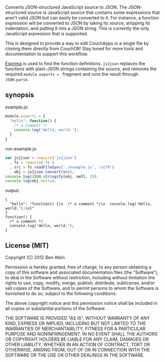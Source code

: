 Converts JSON-structured JavaScript source to JSON. The JSON-structured
source is JavaScript source that contains some expressions that aren't
valid JSON but can easily be converted to it. For instance, a function
expression will be converted to JSON by taking its source, stripping its
indentation, and putting it into a JSON string. This is currently the
only JavaScript expression that is supported.

This is designed to provide a way to edit CouchApps in a single file by
cloning them directly from CouchDB! Stay tuned for more tools and
documentation to support this workflow.

[Esprima][esprima] is used to find the function definitions. `js2json`
replaces the functions with plain-JSON strings containing the source, 
and removes the required `module.exports = ` fragment and runs the
result through `JSON.parse`.

## synopsis

example.js:

``` javascript
module.exports = {
  "hello": function() {
    /* a comment */
    console.log('Hello, world.');
  }
}
```

run-example.js:

``` javascript
var js2json = require('js2json')
  , fs = require('fs')
  , src = fs.readFileSync('./example.js', 'utf8')
  , obj = js2json.convert(src);
console.log(JSON.stringify(obj, null, 2));
console.log(obj.hello);
```

output:

```
{
  "hello": "function() {\n  /* a comment */\n  console.log('Hello, world.');\n}"
}
function() {
  /* a comment */
  console.log('Hello, world.');
}
```

## License (MIT)

Copyright (C) 2012 Ben Atkin

Permission is hereby granted, free of charge, to any person obtaining a copy of this software and associated documentation files (the "Software"), to deal in the Software without restriction, including without limitation the rights to use, copy, modify, merge, publish, distribute, sublicense, and/or sell copies of the Software, and to permit persons to whom the Software is furnished to do so, subject to the following conditions:

The above copyright notice and this permission notice shall be included in all copies or substantial portions of the Software.

THE SOFTWARE IS PROVIDED "AS IS", WITHOUT WARRANTY OF ANY KIND, EXPRESS OR IMPLIED, INCLUDING BUT NOT LIMITED TO THE WARRANTIES OF MERCHANTABILITY, FITNESS FOR A PARTICULAR PURPOSE AND NONINFRINGEMENT. IN NO EVENT SHALL THE AUTHORS OR COPYRIGHT HOLDERS BE LIABLE FOR ANY CLAIM, DAMAGES OR OTHER LIABILITY, WHETHER IN AN ACTION OF CONTRACT, TORT OR OTHERWISE, ARISING FROM, OUT OF OR IN CONNECTION WITH THE SOFTWARE OR THE USE OR OTHER DEALINGS IN THE SOFTWARE.

[esprima]: http://esprima.org/
